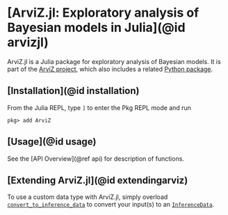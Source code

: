 # [ArviZ.jl: Exploratory analysis of Bayesian models in Julia](@id arvizjl)

ArviZ.jl is a Julia package for exploratory analysis of Bayesian models.
It is part of the [ArviZ project](https://www.arviz.org/), which also includes a related [Python package](https://python.arviz.org/).

## [Installation](@id installation)

From the Julia REPL, type `]` to enter the Pkg REPL mode and run

```
pkg> add ArviZ
```

## [Usage](@id usage)

See the [API Overview](@ref api) for description of functions.

## [Extending ArviZ.jl](@id extendingarviz)

To use a custom data type with ArviZ.jl, simply overload [`convert_to_inference_data`](@ref) to convert your input(s) to an [`InferenceData`](@ref).

